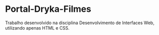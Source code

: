 # Portal-Dryka-Filmes
Trabalho desenvolvido na disciplina Desenvolvimento de Interfaces Web, utilizando apenas HTML e CSS.
